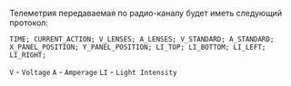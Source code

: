 Телеметрия передаваемая по радио-каналу будет иметь следующий протокол:

```
TIME; CURRENT_ACTION; V_LENSES; A_LENSES; V_STANDARD; A_STANDARD; X_PANEL_POSITION; Y_PANEL_POSITION; LI_TOP; LI_BOTTOM; LI_LEFT; LI_RIGHT; 
```

`V` - `Voltage`
`A` - `Amperage`
`LI` - `Light Intensity`

